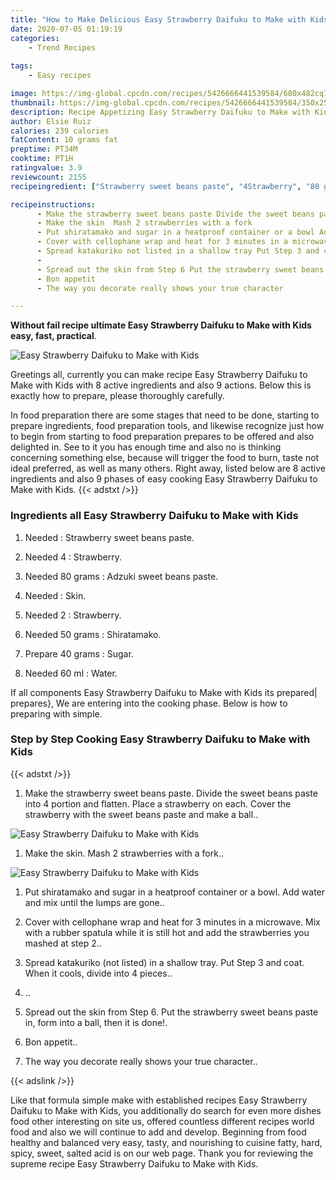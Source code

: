 ```yaml
---
title: "How to Make Delicious Easy Strawberry Daifuku to Make with Kids"
date: 2020-07-05 01:19:19
categories:
    - Trend Recipes
    
tags:
    - Easy recipes

image: https://img-global.cpcdn.com/recipes/5426666441539584/680x482cq70/easy-strawberry-daifuku-to-make-with-kids-recipe-main-photo.jpg
thumbnail: https://img-global.cpcdn.com/recipes/5426666441539584/350x250cq70/easy-strawberry-daifuku-to-make-with-kids-recipe-main-photo.jpg
description: Recipe Appetizing Easy Strawberry Daifuku to Make with Kids with 8 ingredients and 9 stages of easy cooking.
author: Elsie Ruiz
calories: 239 calories
fatContent: 10 grams fat
preptime: PT34M
cooktime: PT1H
ratingvalue: 3.9
reviewcount: 2155
recipeingredient: ["Strawberry sweet beans paste", "4Strawberry", "80 gramsAdzuki sweet beans paste", "Skin", "2Strawberry", "50 gramsShiratamako", "40 gramsSugar", "60 mlWater"]

recipeinstructions: 
      - Make the strawberry sweet beans paste Divide the sweet beans paste into 4 portion and flatten Place a strawberry on each Cover the strawberry with the sweet beans paste and make a ball 
      - Make the skin  Mash 2 strawberries with a fork 
      - Put shiratamako and sugar in a heatproof container or a bowl Add water and mix until the lumps are gone 
      - Cover with cellophane wrap and heat for 3 minutes in a microwave Mix with a rubber spatula while it is still hot and add the strawberries you mashed at step 2 
      - Spread katakuriko not listed in a shallow tray Put Step 3 and coat When it cools divide into 4 pieces 
      -  
      - Spread out the skin from Step 6 Put the strawberry sweet beans paste in form into a ball then it is done 
      - Bon appetit 
      - The way you decorate really shows your true character

---
```




**Without fail recipe ultimate Easy Strawberry Daifuku to Make with Kids easy, fast, practical**. 


![Easy Strawberry Daifuku to Make with Kids](https://img-global.cpcdn.com/recipes/5426666441539584/680x482cq70/easy-strawberry-daifuku-to-make-with-kids-recipe-main-photo.jpg "Easy Strawberry Daifuku to Make with Kids")




Greetings all, currently you can make recipe Easy Strawberry Daifuku to Make with Kids with 8 active ingredients and also 9 actions. Below this is exactly how to prepare, please thoroughly carefully.

In food preparation there are some stages that need to be done, starting to prepare ingredients, food preparation tools, and likewise recognize just how to begin from starting to food preparation prepares to be offered and also delighted in. See to it you has enough time and also no is thinking concerning something else, because will trigger the food to burn, taste not ideal preferred, as well as many others. Right away, listed below are 8 active ingredients and also 9 phases of easy cooking Easy Strawberry Daifuku to Make with Kids.
{{< adstxt />}}

### Ingredients all Easy Strawberry Daifuku to Make with Kids


1. Needed  : Strawberry sweet beans paste.

1. Needed 4 : Strawberry.

1. Needed 80 grams : Adzuki sweet beans paste.

1. Needed  : Skin.

1. Needed 2 : Strawberry.

1. Needed 50 grams : Shiratamako.

1. Prepare 40 grams : Sugar.

1. Needed 60 ml : Water.



If all components Easy Strawberry Daifuku to Make with Kids its prepared| prepares}, We are entering into the cooking phase. Below is how to preparing with simple.

### Step by Step Cooking Easy Strawberry Daifuku to Make with Kids

{{< adstxt />}}


1. Make the strawberry sweet beans paste. Divide the sweet beans paste into 4 portion and flatten. Place a strawberry on each. Cover the strawberry with the sweet beans paste and make a ball..



![Easy Strawberry Daifuku to Make with Kids](https://img-global.cpcdn.com/steps/6157096677539840/160x128cq70/easy-strawberry-daifuku-to-make-with-kids-recipe-step-1-photo.jpg" "Easy Strawberry Daifuku to Make with Kids")



1. Make the skin.  Mash 2 strawberries with a fork..



![Easy Strawberry Daifuku to Make with Kids](https://img-global.cpcdn.com/steps/5187371633999872/160x128cq70/easy-strawberry-daifuku-to-make-with-kids-recipe-step-2-photo.jpg" "Easy Strawberry Daifuku to Make with Kids")



1. Put shiratamako and sugar in a heatproof container or a bowl. Add water and mix until the lumps are gone..



1. Cover with cellophane wrap and heat for 3 minutes in a microwave. Mix with a rubber spatula while it is still hot and add the strawberries you mashed at step 2..



1. Spread katakuriko (not listed) in a shallow tray. Put Step 3 and coat. When it cools, divide into 4 pieces..



1. ..



1. Spread out the skin from Step 6. Put the strawberry sweet beans paste in, form into a ball, then it is done!.



1. Bon appetit..



1. The way you decorate really shows your true character..





{{< adslink />}}

Like that formula simple make with established recipes Easy Strawberry Daifuku to Make with Kids, you additionally do search for even more dishes food other interesting on site us, offered countless different recipes world food and also we will continue to add and develop. Beginning from food healthy and balanced very easy, tasty, and nourishing to cuisine fatty, hard, spicy, sweet, salted acid is on our web page. Thank you for reviewing the supreme recipe Easy Strawberry Daifuku to Make with Kids.

